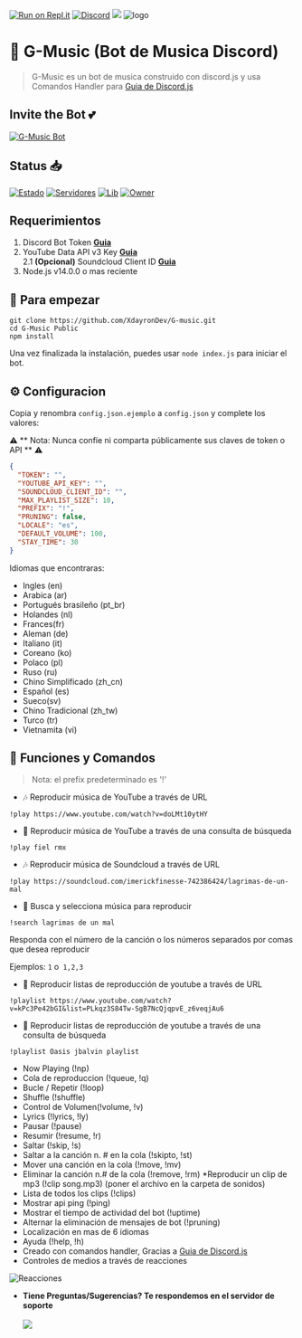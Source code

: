 [![Run on Repl.it](https://repl.it/badge/github/DeltaCoderr/KarmaBot)](https://repl.it/github/XdayronDev/G-Music)
[![Discord](https://img.shields.io/discord/658113349384667198.svg?label=&logo=discord&logoColor=ffffff&color=7389D8&labelColor=6A7EC2)](https://discord.gg/e9E8zBYXJf)
[![](https://img.shields.io/badge/discord.js-v12.0.0--dev-blue.svg?logo=npm)](https://discord.js.org/#/)
![logo](https://i.imgur.com/73OfCtg.png)

# 🤖 G-Music (Bot de Musica Discord)
> G-Music es un bot de musica construido con discord.js y usa Comandos  Handler para [Guia de Discord.js](https://discordjs.guide)

## Invite the Bot 💕

<a href="https://top.gg/bot/863573454920613929">
    <img src="https://top.gg/api/widget/863573454920613929.svg" alt="G-Music Bot" />
</a>

## Status 📥

[![Estado](https://top.gg/api/widget/status/863573454920613929.svg)](https://top.gg/bot/863573454920613929)
[![Servidores](https://top.gg/api/widget/servers/863573454920613929.svg)](https://top.gg/bot/863573454920613929)
[![Lib](https://top.gg/api/widget/lib/863573454920613929.svg)](https://top.gg/bot/863573454920613929)
[![Owner](https://top.gg/api/widget/owner/863573454920613929.svg)](https://top.gg/bot/863573454920613929)

## Requerimientos

1. Discord Bot Token **[Guia](https://portalmybot.com/guia/mybot/cuenta-discord)**
2. YouTube Data API v3 Key **[Guia](https://developers.google.com/youtube/v3/getting-started)**  
2.1 **(Opcional)** Soundcloud Client ID **[Guia](https://github.com/zackradisic/node-soundcloud-downloader#client-id)**
3. Node.js v14.0.0 o mas reciente

## 🚀 Para empezar



```
git clone https://github.com/XdayronDev/G-music.git
cd G-Music Public
npm install
```

Una vez finalizada la instalación, puedes usar `node index.js` para iniciar el bot.

## ⚙️ Configuracion

Copia y renombra `config.json.ejemplo` a `config.json` y complete los valores:

⚠️ ** Nota: Nunca confíe ni comparta públicamente sus claves de token o API ** ⚠️

```json
{
  "TOKEN": "",
  "YOUTUBE_API_KEY": "",
  "SOUNDCLOUD_CLIENT_ID": "",
  "MAX_PLAYLIST_SIZE": 10,
  "PREFIX": "!",
  "PRUNING": false,
  "LOCALE": "es",
  "DEFAULT_VOLUME": 100,
  "STAY_TIME": 30
}
```

Idiomas que encontraras:
- Ingles (en)
- Arabica (ar)
- Portugués brasileño (pt_br)
- Holandes (nl)
- Frances(fr)
- Aleman (de)
- Italiano (it)
- Coreano (ko)
- Polaco (pl)
- Ruso (ru)
- Chino Simplificado (zh_cn)
- Español (es)
- Sueco(sv)
- Chino Tradicional (zh_tw)
- Turco (tr)
- Vietnamita (vi)


## 📝 Funciones y Comandos

> Nota: el prefix predeterminado es '!'

* 🎶 Reproducir música de YouTube a través de URL

`!play https://www.youtube.com/watch?v=doLMt10ytHY`

* 🔎 Reproducir música de YouTube a través de una consulta de búsqueda

`!play fiel rmx`

* 🎶 Reproducir música de Soundcloud a través de URL

`!play https://soundcloud.com/imerickfinesse-742386424/lagrimas-de-un-mal`

* 🔎 Busca y selecciona música para reproducir

`!search lagrimas de un mal`

Responda con el número de la canción o los números separados por comas que desea reproducir

Ejemplos: `1` o` 1,2,3`

* 📃 Reproducir listas de reproducción de youtube a través de URL

`!playlist https://www.youtube.com/watch?v=kPc3Pe42bGI&list=PLkqz3S84Tw-SgB7NcQjqpvE_z6veqjAu6`

* 🔎 Reproducir listas de reproducción de youtube a través de una consulta de búsqueda

`!playlist Oasis jbalvin playlist`
* Now Playing (!np)
* Cola de reproduccion (!queue, !q)
* Bucle / Repetir (!loop)
* Shuffle (!shuffle)
* Control de Volumen(!volume, !v)
* Lyrics (!lyrics, !ly)
* Pausar (!pause)
* Resumir (!resume, !r)
* Saltar (!skip, !s)
* Saltar a la canción n. # en la cola (!skipto, !st)
* Mover una canción en la cola (!move, !mv)
* Eliminar la canción n.# de la cola (!remove, !rm)
*Reproducir un clip de mp3 (!clip song.mp3) (poner el archivo en la carpeta de sonidos)
* Lista de todos los clips (!clips)
* Mostrar api ping (!ping)
* Mostrar el tiempo de actividad del bot (!uptime)
* Alternar la eliminación de mensajes de bot (!pruning)
* Localización en mas de 6 idiomas
* Ayuda (!help, !h)
* Creado con comandos handler, Gracias a [Guia de Discord.js](https://portalmybot.com/guia/mybot/inicio)
* Controles de medios a través de reacciones

![Reacciones](https://i.imgur.com/ptTCcS4.png)
* **Tiene Preguntas/Sugerencias? Te respondemos en el servidor de soporte**
</br></br>
<a href="https://discord.gg/e9E8zBYXJf"><img src="https://invidget.switchblade.xyz/e9E8zBYXJf"/></a>
<br><br>
